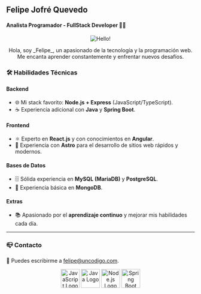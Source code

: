 ## Felipe Jofré Quevedo
#### Analista Programador - FullStack Developer 👨‍💻


<p align="center">
  <img src="https://github.com/user-attachments/assets/1252131b-373c-4bb1-a6a3-e72dc5c98312" alt="Hello!" />
</p>
<p align="center">
Hola, soy _Felipe_, un apasionado de la tecnología y la programación web. Me encanta aprender constantemente y enfrentar nuevos desafíos.
</p>

### 🛠️ Habilidades Técnicas

#### Backend
- 🌐 Mi stack favorito: **Node.js + Express** (JavaScript/TypeScript).
- ☕ Experiencia adicional con **Java** y **Spring Boot**.

#### Frontend
- ⚛️ Experto en **React.js** y con conocimientos en **Angular**.
- 🚀 Experiencia con **Astro** para el desarrollo de sitios web rápidos y modernos.

#### Bases de Datos
- 🗄️ Sólida experiencia en **MySQL (MariaDB)** y **PostgreSQL**.
- 🌱 Experiencia básica en **MongoDB**.

#### Extras
- 📚 Apasionado por el **aprendizaje continuo** y mejorar mis habilidades cada día.

---

### 📪 Contacto

📩 Puedes escribirme a [felipe@uncodigo.com](mailto:felipe@uncodigo.com).

<p align="center">
  <img src="https://github.com/user-attachments/assets/aa2ed44c-286b-405a-82cf-13dc2c93920b" alt="JavaScript Logo" height="50" width="50"/>
  <img src="https://github.com/user-attachments/assets/4c3f4574-96a0-4f4b-ad15-43ab2f460410" alt="Java Logo" height="50" width="50"/>
  <img src="https://github.com/user-attachments/assets/a79105fe-e2bd-478c-9b42-dd63ef883054" alt="Node.js Logo" height="50" width="50"/>
  <img src="https://github.com/user-attachments/assets/3d07c747-77bd-4b92-ba80-47bb8678f0bc" alt="Spring Boot Logo" height="50" width="50"/>
</p>
